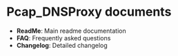 ﻿Pcap_DNSProxy documents
=====

* **ReadMe**: Main readme documentation
* **FAQ**: Frequently asked questions
* **Changelog**: Detailed changelog
